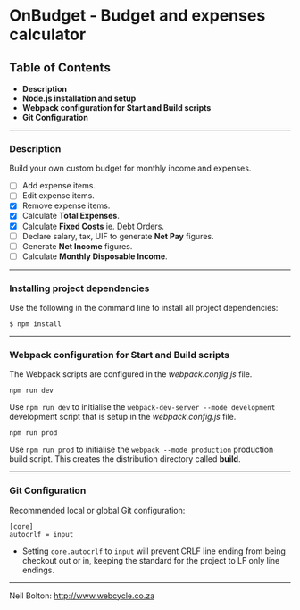 # OnBudget - Budget and expenses calculator

## Table of Contents

* **Description**
* **Node.js installation and setup**
* **Webpack configuration for Start and Build scripts**
* **Git Configuration**


***

### Description

Build your own custom budget for monthly income and expenses.

- [ ] Add expense items.
- [ ] Edit expense items.
- [x] Remove expense items.
- [x] Calculate **Total Expenses**.
- [x] Calculate **Fixed Costs** ie. Debt Orders.
- [ ] Declare salary, tax, UIF to generate **Net Pay** figures.
- [ ] Generate **Net Income** figures.
- [ ] Calculate **Monthly Disposable Income**.

***

### Installing project dependencies

Use the following in the command line to install all project dependencies:

```
$ npm install
```

***

### Webpack configuration for Start and Build scripts

The Webpack scripts are configured in the *webpack.config.js* file.

```
npm run dev
```
Use `npm run dev` to initialise the `webpack-dev-server --mode development` development script that is setup in the *webpack.config.js* file.

```
npm run prod
```
Use `npm run prod` to initialise the `webpack --mode production` production build script. This creates the distribution directory called **build**.

***

### Git Configuration

Recommended local or global Git configuration:

```
[core]
autocrlf = input
```

- Setting `core.autocrlf` to `input` will prevent CRLF line ending from being checkout out or in, keeping the standard for the project to LF only line endings.

***

Neil Bolton: http://www.webcycle.co.za
